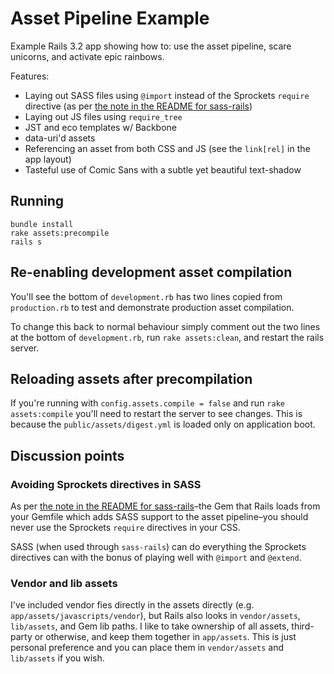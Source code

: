 # Asset Pipeline Example

Example Rails 3.2 app showing how to: use the asset pipeline, scare unicorns, and activate epic rainbows.

Features:

 * Laying out SASS files using `@import` instead of the Sprockets `require` directive (as per [the note in the README for sass-rails](https://github.com/rails/sass-rails#readme))
 * Laying out JS files using `require_tree`
 * JST and eco templates w/ Backbone
 * data-uri'd assets
 * Referencing an asset from both CSS and JS (see the `link[rel]` in the app layout)
 * Tasteful use of Comic Sans with a subtle yet beautiful text-shadow

## Running

    bundle install
    rake assets:precompile
    rails s

## Re-enabling development asset compilation

You'll see the bottom of `development.rb` has two lines copied from `production.rb` to test and demonstrate production asset compilation.

To change this back to normal behaviour simply comment out the two lines at the bottom of `development.rb`, run `rake assets:clean`, and restart the rails server.

## Reloading assets after precompilation

If you're running with `config.assets.compile = false` and run `rake assets:compile` you'll need to restart the server to see changes. This is because the `public/assets/digest.yml` is loaded only on application boot.

## Discussion points

### Avoiding Sprockets directives in SASS

As per [the note in the README for sass-rails](https://github.com/rails/sass-rails#readme)–the Gem that Rails loads from your Gemfile which adds SASS support to the asset pipeline–you should never use the Sprockets `require` directives in your CSS.

SASS (when used through `sass-rails`) can do everything the Sprockets directives can with the bonus of playing well with `@import` and `@extend`.

### Vendor and lib assets

I've included vendor fies directly in the assets directly (e.g. `app/assets/javascripts/vendor`), but Rails also looks in `vendor/assets`, `lib/assets`, and Gem lib paths. I like to take ownership of all assets, third-party or otherwise, and keep them together in `app/assets`. This is just personal preference and you can place them in `vendor/assets` and `lib/assets` if you wish.